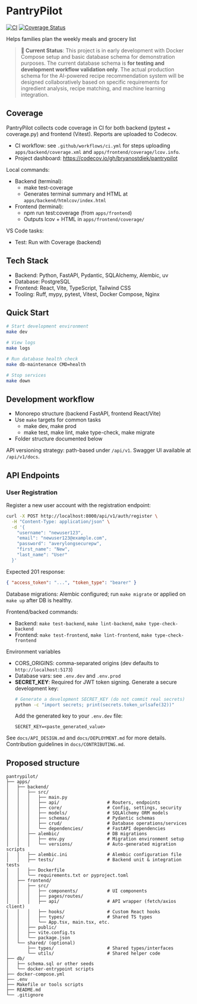 # PantryPilot

[![CI](https://github.com/bostdiek/PantryPilot/actions/workflows/ci.yml/badge.svg?branch=main)](https://github.com/bostdiek/PantryPilot/actions/workflows/ci.yml)
[![Coverage Status](https://codecov.io/gh/bostdiek/pantrypilot/branch/main/graph/badge.svg)](https://codecov.io/gh/bostdiek/pantrypilot)

Helps families plan the weekly meals and grocery list

> **🚧 Current Status**: This project is in early development with Docker Compose setup and basic database schema for demonstration purposes. The current database schema is **for testing and development workflow validation only**. The actual production schema for the AI-powered recipe recommendation system will be designed collaboratively based on specific requirements for ingredient analysis, recipe matching, and machine learning integration.

## Coverage

PantryPilot collects code coverage in CI for both backend (pytest + coverage.py) and frontend (Vitest). Reports are uploaded to Codecov.

- CI workflow: see `.github/workflows/ci.yml` for steps uploading `apps/backend/coverage.xml` and `apps/frontend/coverage/lcov.info`.
- Project dashboard: <https://codecov.io/gh/bryanostdiek/pantrypilot>

Local commands:

- Backend (terminal):
	- make test-coverage
	- Generates terminal summary and HTML at `apps/backend/htmlcov/index.html`
- Frontend (terminal):
	- npm run test:coverage (from `apps/frontend`)
	- Outputs lcov + HTML in `apps/frontend/coverage/`

VS Code tasks:

- Test: Run with Coverage (backend)

## Tech Stack

- Backend: Python, FastAPI, Pydantic, SQLAlchemy, Alembic, uv
- Database: PostgreSQL
- Frontend: React, Vite, TypeScript, Tailwind CSS
- Tooling: Ruff, mypy, pytest, Vitest, Docker Compose, Nginx

## Quick Start

```bash
# Start development environment
make dev

# View logs
make logs

# Run database health check
make db-maintenance CMD=health

# Stop services
make down
```

## Development workflow

- Monorepo structure (backend FastAPI, frontend React/Vite)
- Use `make` targets for common tasks
	- make dev, make prod
	- make test, make lint, make type-check, make migrate
- Folder structure documented below

API versioning strategy: path-based under `/api/v1`. Swagger UI available at `/api/v1/docs`.

## API Endpoints

### User Registration

Register a new user account with the registration endpoint:

```bash
curl -X POST http://localhost:8000/api/v1/auth/register \
  -H "Content-Type: application/json" \
  -d '{
    "username": "newuser123",
    "email": "newuser123@example.com",
    "password": "averylongsecurepw",
    "first_name": "New",
    "last_name": "User"
  }'
```

Expected 201 response:
```json
{ "access_token": "...", "token_type": "bearer" }
```

Database migrations: Alembic configured; run `make migrate` or applied on `make up` after DB is healthy.

Frontend/backed commands:

- Backend: `make test-backend`, `make lint-backend`, `make type-check-backend`
- Frontend: `make test-frontend`, `make lint-frontend`, `make type-check-frontend`

Environment variables

- CORS_ORIGINS: comma-separated origins (dev defaults to `http://localhost:5173`)
- Database vars: see `.env.dev` and `.env.prod`
- **SECRET_KEY**: Required for JWT token signing. Generate a secure development key:
  ```bash
  # Generate a development SECRET_KEY (do not commit real secrets)
  python -c "import secrets; print(secrets.token_urlsafe(32))"
  ```
  Add the generated key to your `.env.dev` file:
  ```
  SECRET_KEY=<paste_generated_value>
  ```

See `docs/API_DESIGN.md` and `docs/DEPLOYMENT.md` for more details. Contribution guidelines in `docs/CONTRIBUTING.md`.

## Proposed structure

```text
pantrypilot/
├── apps/
│   ├── backend/
│   │   ├── src/
│   │   │   ├── main.py
│   │   │   ├── api/                  # Routers, endpoints
│   │   │   ├── core/                 # Config, settings, security
│   │   │   ├── models/               # SQLAlchemy ORM models
│   │   │   ├── schemas/              # Pydantic schemas
│   │   │   ├── crud/                 # Database operations/services
│   │   │   └── dependencies/         # FastAPI dependencies
│   │   ├── alembic/                  # DB migrations
│   │   │   ├── env.py                # Migration environment setup
│   │   │   └── versions/             # Auto-generated migration scripts
│   │   ├── alembic.ini               # Alembic configuration file
│   │   ├── tests/                    # Backend unit & integration tests
│   │   ├── Dockerfile
│   │   └── requirements.txt or pyproject.toml
│   ├── frontend/
│   │   ├── src/
│   │   │   ├── components/           # UI components
│   │   │   ├── pages/routes/
│   │   │   ├── api/                  # API wrapper (fetch/axios client)
│   │   │   ├── hooks/                # Custom React hooks
│   │   │   ├── types/                # Shared TS types
│   │   │   └── App.tsx, main.tsx, etc.
│   │   ├── public/
│   │   ├── vite.config.ts
│   │   └── package.json
│   └── shared/ (optional)
│       ├── types/                    # Shared types/interfaces
│       └── utils/                    # Shared helper code
├── db/
│   ├── schema.sql or other seeds
│   └── docker-entrypoint scripts
├── docker-compose.yml
├── .env
├── Makefile or tools scripts
├── README.md
└── .gitignore
```
